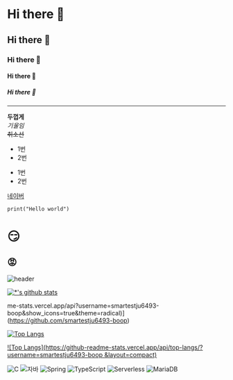 # Hi there 👋
## Hi there 👋
### Hi there 👋
#### Hi there 👋
##### Hi there 👋
---
**두껍게** <br>
*기울임* <br>
~~취소선~~
* 1번
* 2번
- 1번
- 2번

[네이버](naver.com)

```
print("Hello world")
```
   
# :smirk:
## :rage:

![header](https://capsule-render.vercel.app/api?type=wave&color=auto&height=300&section=header&text=깃허브%20특강&fontSize=90)

[![*'s github stats](https://github-readme-stats.vercel.app/api?username=smartestju6493-boop)](https://github.com/smartestju6493-boop)

me-stats.vercel.app/api?username=smartestju6493-boop&show_icons=true&theme=radical)](https://github.com/smartestju6493-boop)

[![Top Langs](https://github-readme-stats.vercel.app/api/top-langs/?username=smartestju6493-boop)](https://github.com/smartestju6493-boop/github-readme-stats)

[![Top Langs](https://github-readme-stats.vercel.app/api/top-langs/?username=smartestju6493-boop &layout=compact)](https://github.com/smartestju6493-boop/github-readme-stats)

![C](https://img.shields.io/badge/-C-123456?style=flat-square&logo=C&logoColor=black)
![자바](https://img.shields.io/badge/-자바-007396?style=flat&logo=Java&logoColor=ffffff)
![Spring](https://img.shields.io/badge/-Spring-6DB33F?style=for-the-badge&logo=Spring&logoColor=white)
![TypeScript](https://img.shields.io/badge/-TypeScript-3178C6?style=flat-square&logo=TypeScript&logoColor=white)
![Serverless](https://img.shields.io/badge/-Serverless-FD5750?style=flat-square&logo=Serverless&logoColor=magenta)
![MariaDB](https://img.shields.io/badge/-MariaDB-1F305F?style=flat-square&logo=mariadb&logoColor=white)
